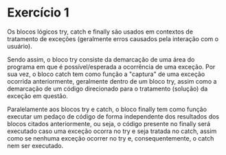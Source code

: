# Exercício 1

Os blocos lógicos try, catch e finally são usados em contextos de tratamento de exceções (geralmente erros causados pela interação com o usuário).

Sendo assim, o bloco try consiste da demarcação de uma área do programa em que é possível/esperada a ocorrência de uma exceção. Por sua vez, o bloco catch tem como função a &quot;captura&quot; de uma exceção ocorrida anteriormente, geralmente dentro de um bloco try, assim como a demarcação de um código direcionado para o tratamento (solução) da exceção em questão.

Paralelamente aos blocos try e catch, o bloco finally tem como função executar um pedaço de código de forma independente dos resultados dos blocos citados anteriormente, ou seja, o código presente no finally será executado caso uma exceção ocorra no try e seja tratada no catch, assim como se nenhuma exceção ocorrer no try e, consequentemente, o catch nem ser executado.

